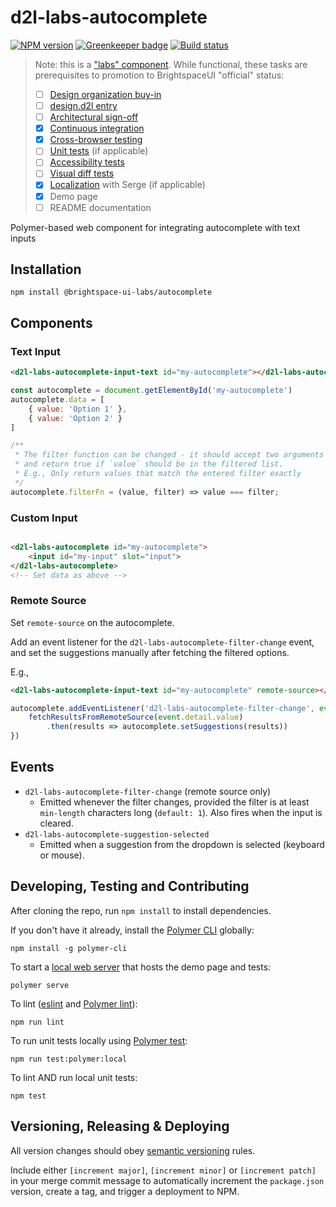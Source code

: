 # d2l-labs-autocomplete

[![NPM version](https://img.shields.io/npm/v/@brightspace-ui-labs/autocomplete.svg)](https://www.npmjs.org/package/@brightspace-ui-labs/autocomplete)
[![Greenkeeper badge](https://badges.greenkeeper.io/BrightspaceUILabs/autocomplete.svg)](https://greenkeeper.io/)
[![Build status](https://travis-ci.com/brightspaceUILabs/autocomplete.svg?branch=master)](https://travis-ci.com/brightspaceUILabs/autocomplete)

> Note: this is a ["labs" component](https://github.com/BrightspaceUI/guide/wiki/Component-Tiers). While functional, these tasks are prerequisites to promotion to BrightspaceUI "official" status:
>
> - [ ] [Design organization buy-in](https://github.com/BrightspaceUI/guide/wiki/Before-you-build#working-with-design)
> - [ ] [design.d2l entry](http://design.d2l/)
> - [ ] [Architectural sign-off](https://github.com/BrightspaceUI/guide/wiki/Before-you-build#web-component-architecture)
> - [x] [Continuous integration](https://github.com/BrightspaceUI/guide/wiki/Testing#testing-continuously-with-travis-ci)
> - [x] [Cross-browser testing](https://github.com/BrightspaceUI/guide/wiki/Testing#cross-browser-testing-with-sauce-labs)
> - [ ] [Unit tests](https://github.com/BrightspaceUI/guide/wiki/Testing#testing-with-polymer-test) (if applicable)
> - [ ] [Accessibility tests](https://github.com/BrightspaceUI/guide/wiki/Testing#automated-accessibility-testing-with-axe)
> - [ ] [Visual diff tests](https://github.com/BrightspaceUI/visual-diff)
> - [x] [Localization](https://github.com/BrightspaceUI/guide/wiki/Localization) with Serge (if applicable)
> - [x] Demo page
> - [ ] README documentation

Polymer-based web component for integrating autocomplete with text inputs

## Installation

```shell
npm install @brightspace-ui-labs/autocomplete
```

## Components

### Text Input

```html
<d2l-labs-autocomplete-input-text id="my-autocomplete"></d2l-labs-autocomplete-input-text>
```

```js
const autocomplete = document.getElementById('my-autocomplete')
autocomplete.data = [
	{ value: 'Option 1' },
	{ value: 'Option 2' }
]

/**
 * The filter function can be changed - it should accept two arguments (value, filter)
 * and return true if `value` should be in the filtered list.
 * E.g., Only return values that match the entered filter exactly
 */
autocomplete.filterFn = (value, filter) => value === filter;
```

### Custom Input

```html

<d2l-labs-autocomplete id="my-autocomplete">
	<input id="my-input" slot="input">
</d2l-labs-autocomplete>
<!-- Set data as above -->
```

### Remote Source
Set `remote-source` on the autocomplete.

Add an event listener for the `d2l-labs-autocomplete-filter-change` event, and set the suggestions manually after fetching the filtered options.

E.g.,
```html
<d2l-labs-autocomplete-input-text id="my-autocomplete" remote-source></d2l-labs-autocomplete-input-text>
```

```js
autocomplete.addEventListener('d2l-labs-autocomplete-filter-change', event => {
	fetchResultsFromRemoteSource(event.detail.value)
		.then(results => autocomplete.setSuggestions(results))
})
```

## Events

- `d2l-labs-autocomplete-filter-change` (remote source only)
  - Emitted whenever the filter changes, provided the filter is at least `min-length` characters long (`default: 1`). Also fires when the input is cleared.
- `d2l-labs-autocomplete-suggestion-selected`
  - Emitted when a suggestion from the dropdown is selected (keyboard or mouse).

## Developing, Testing and Contributing

After cloning the repo, run `npm install` to install dependencies.

If you don't have it already, install the [Polymer CLI](https://www.polymer-project.org/3.0/docs/tools/polymer-cli) globally:

```shell
npm install -g polymer-cli
```

To start a [local web server](https://www.polymer-project.org/3.0/docs/tools/polymer-cli-commands#serve) that hosts the demo page and tests:

```shell
polymer serve
```

To lint ([eslint](http://eslint.org/) and [Polymer lint](https://www.polymer-project.org/3.0/docs/tools/polymer-cli-commands#lint)):

```shell
npm run lint
```

To run unit tests locally using [Polymer test](https://www.polymer-project.org/3.0/docs/tools/polymer-cli-commands#tests):

```shell
npm run test:polymer:local
```

To lint AND run local unit tests:

```shell
npm test
```

## Versioning, Releasing & Deploying

All version changes should obey [semantic versioning](https://semver.org/) rules.

Include either `[increment major]`, `[increment minor]` or `[increment patch]` in your merge commit message to automatically increment the `package.json` version, create a tag, and trigger a deployment to NPM.
